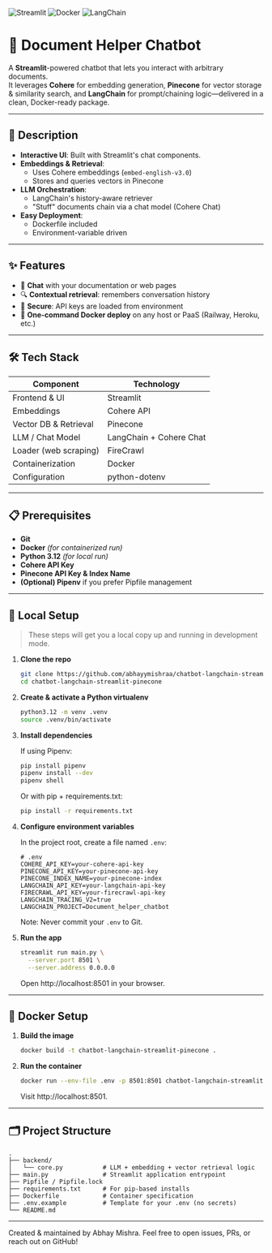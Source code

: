 ![Streamlit](https://img.shields.io/badge/Streamlit-FF4B4B?style=for-the-badge&logo=streamlit&logoColor=white)
![Docker](https://img.shields.io/badge/Docker-2496ED?style=for-the-badge&logo=docker&logoColor=white)
![LangChain](https://img.shields.io/badge/LangChain-4CBB17?style=for-the-badge)

# 🧠 Document Helper Chatbot

A **Streamlit**-powered chatbot that lets you interact with arbitrary documents.  
It leverages **Cohere** for embedding generation, **Pinecone** for vector storage & similarity search, and **LangChain** for prompt/chaining logic—delivered in a clean, Docker-ready package.

---

## 📖 Description

- **Interactive UI**: Built with Streamlit's chat components.
- **Embeddings & Retrieval**:  
  - Uses Cohere embeddings (`embed-english-v3.0`)  
  - Stores and queries vectors in Pinecone
- **LLM Orchestration**:  
  - LangChain's history-aware retriever  
  - "Stuff" documents chain via a chat model (Cohere Chat)
- **Easy Deployment**:  
  - Dockerfile included  
  - Environment-variable driven

---

## ✨ Features

- 📑 **Chat** with your documentation or web pages  
- 🔍 **Contextual retrieval**: remembers conversation history  
- 🔐 **Secure**: API keys are loaded from environment  
- 🚀 **One-command Docker deploy** on any host or PaaS (Railway, Heroku, etc.)

---

## 🛠 Tech Stack

| Component                | Technology        |
| ------------------------ | ----------------- |
| Frontend & UI            | Streamlit         |
| Embeddings               | Cohere API        |
| Vector DB & Retrieval    | Pinecone          |
| LLM / Chat Model         | LangChain + Cohere Chat |
| Loader (web scraping)    | FireCrawl         |
| Containerization         | Docker            |
| Configuration            | python-dotenv     |

---

## 📋 Prerequisites

- **Git**  
- **Docker** _(for containerized run)_  
- **Python 3.12** _(for local run)_  
- **Cohere API Key**  
- **Pinecone API Key & Index Name**  
- **(Optional) Pipenv** if you prefer Pipfile management

---

## 🚀 Local Setup

> These steps will get you a local copy up and running in development mode.

1. **Clone the repo**  
   ```bash
   git clone https://github.com/abhayymishraa/chatbot-langchain-streamlit-pinecone.git
   cd chatbot-langchain-streamlit-pinecone
   ```

2. **Create & activate a Python virtualenv**
   ```bash
   python3.12 -m venv .venv
   source .venv/bin/activate
   ```

3. **Install dependencies**

   If using Pipenv:
   ```bash
   pip install pipenv
   pipenv install --dev
   pipenv shell
   ```

   Or with pip + requirements.txt:
   ```bash
   pip install -r requirements.txt
   ```

4. **Configure environment variables**

   In the project root, create a file named `.env`:
   ```dotenv
   # .env
   COHERE_API_KEY=your-cohere-api-key
   PINECONE_API_KEY=your-pinecone-api-key
   PINECONE_INDEX_NAME=your-pinecone-index
   LANGCHAIN_API_KEY=your-langchain-api-key
   FIRECRAWL_API_KEY=your-firecrawl-api-key
   LANGCHAIN_TRACING_V2=true
   LANGCHAIN_PROJECT=Document_helper_chatbot
   ```
   Note: Never commit your `.env` to Git.

5. **Run the app**
   ```bash
   streamlit run main.py \
     --server.port 8501 \
     --server.address 0.0.0.0
   ```
   Open http://localhost:8501 in your browser.

---

## 🐳 Docker Setup

1. **Build the image**
   ```bash
   docker build -t chatbot-langchain-streamlit-pinecone .
   ```

2. **Run the container**
   ```bash
   docker run --env-file .env -p 8501:8501 chatbot-langchain-streamlit-pinecone
   ```
   Visit http://localhost:8501.

---

## 🗂 Project Structure

```
.
├── backend/
│   └── core.py           # LLM + embedding + vector retrieval logic
├── main.py               # Streamlit application entrypoint
├── Pipfile / Pipfile.lock
├── requirements.txt      # For pip-based installs
├── Dockerfile            # Container specification
├── .env.example          # Template for your .env (no secrets)
└── README.md
```

---



Created & maintained by Abhay Mishra.
Feel free to open issues, PRs, or reach out on GitHub!
